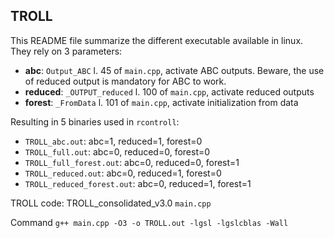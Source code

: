 ## TROLL

This README file summarize the different executable available in linux.
They rely on 3 parameters:

- **abc**: `Output_ABC` l. 45 of `main.cpp`, activate ABC outputs. Beware, the use of reduced output is mandatory for ABC to work.
- **reduced**: `_OUTPUT_reduced` l. 100 of `main.cpp`, activate reduced outputs
- **forest**: `_FromData` l. 101 of `main.cpp`, activate initialization from data

Resulting in 5 binaries used in `rcontroll`:

- `TROLL_abc.out`: abc=1, reduced=1, forest=0
- `TROLL_full.out`: abc=0, reduced=0, forest=0
- `TROLL_full_forest.out`: abc=0, reduced=0, forest=1
- `TROLL_reduced.out`: abc=0, reduced=1, forest=0
- `TROLL_reduced_forest.out`: abc=0, reduced=1, forest=1

TROLL code: TROLL_consolidated_v3.0 `main.cpp`

Command `g++ main.cpp -O3 -o TROLL.out -lgsl -lgslcblas -Wall`
